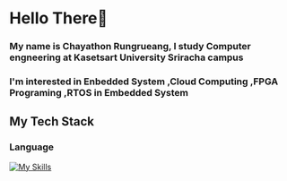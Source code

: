# Hello There👋

### My name is Chayathon Rungrueang, I study Computer engneering at Kasetsart University Sriracha campus
### I'm interested in **Enbedded System** ,**Cloud Computing** ,**FPGA Programing** ,**RTOS in Embedded System**
## My Tech Stack
### Language
[![My Skills](https://skillicons.dev/icons?i=js,html,css,wasm)](https://skillicons.dev)
